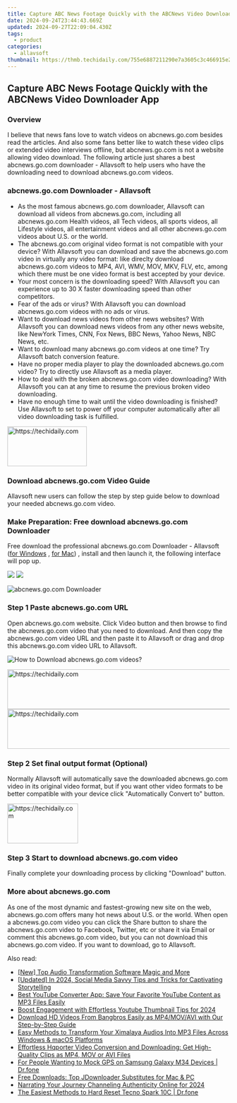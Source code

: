 ```yaml
---
title: Capture ABC News Footage Quickly with the ABCNews Video Downloader App
date: 2024-09-24T23:44:43.669Z
updated: 2024-09-27T22:09:04.430Z
tags:
  - product
categories:
  - allavsoft
thumbnail: https://thmb.techidaily.com/755e6887211290e7a3605c3c466915e29d575ef749d02f8bbbc7b8223952f6c6.jpg
---
```


## Capture ABC News Footage Quickly with the ABCNews Video Downloader App

### Overview

I believe that news fans love to watch videos on abcnews.go.com besides read the articles. And also some fans better like to watch these video clips or extended video interviews offline, but abcnews.go.com is not a website allowing video download. The following article just shares a best abcnews.go.com downloader - Allavsoft to help users who have the downloading need to download abcnews.go.com videos.

### abcnews.go.com Downloader - Allavsoft

* As the most famous abcnews.go.com downloader, Allavsoft can download all videos from abcnews.go.com, including all abcnews.go.com Health videos, all Tech videos, all sports videos, all Lifestyle videos, all entertainment videos and all other abcnews.go.com videos about U.S. or the world.
* The abcnews.go.com original video format is not compatible with your device? With Allavsoft you can download and save the abcnews.go.com video in virtually any video format: like direclty download abcnews.go.com videos to MP4, AVI, WMV, MOV, MKV, FLV, etc, among which there must be one video format is best accepted by your device.
* Your most concern is the downloading speed? With Allavsoft you can experience up to 30 X faster downloading speed than other competitors.
* Fear of the ads or virus? With Allavsoft you can download abcnews.go.com videos with no ads or virus.
* Want to download news videos from other news websites? With Allavsoft you can download news videos from any other news website, like NewYork Times, CNN, Fox News, BBC News, Yahoo News, NBC News, etc.
* Want to download many abcnews.go.com videos at one time? Try Allavsoft batch conversion feature.
* Have no proper media player to play the downloaded abcnews.go.com video? Try to directly use Allavsoft as a media player.
* How to deal with the broken abcnews.go.com video downloading? With Allavsoft you can at any time to resume the previous broken video downloading.
* Have no enough time to wait until the video downloading is finished? Use Allavsoft to set to power off your computer automatically after all video downloading task is fulfilled.

<!-- affiliate ads begin -->
<a href="https://aligracehair.sjv.io/c/5597632/2135397/19272" target="_top" id="2135397">
  <img src="//a.impactradius-go.com/display-ad/19272-2135397" border="0" alt="https://techidaily.com" width="180" height="90"/>
</a>
<img height="0" width="0" src="https://aligracehair.sjv.io/i/5597632/2135397/19272" style="position:absolute;visibility:hidden;" border="0" />
<!-- affiliate ads end -->

### Download abcnews.go.com Video Guide

Allavsoft new users can follow the step by step guide below to download your needed abcnews.go.com video.

### Make Preparation: Free download abcnews.go.com Downloader

Free download the professional abcnews.go.com Downloader - Allavsoft ([for Windows](https://tools.techidaily.com/allavsoft/products/) , [for Mac](https://tools.techidaily.com/allavsoft/products/)) , install and then launch it, the following interface will pop up.

[![](https://www.allavsoft.com/how-to/../images/how-to/free-download-win.jpg)](https://tools.techidaily.com/allavsoft/products/) [![](https://www.allavsoft.com/how-to/../images/how-to/free-download-mac.jpg)](https://tools.techidaily.com/allavsoft/products/)

![abcnews.go.com Downloader](https://www.allavsoft.com/how-to/../images/allavsoft/screen-shot-600.jpg)

### Step 1 Paste abcnews.go.com URL

Open abcnews.go.com website. Click Video button and then browse to find the abcnews.go.com video that you need to download. And then copy the abcnews.go.com video URL and then paste it to Allavsoft or drag and drop this abcnews.go.com video URL to Allavsoft.

![How to Download abcnews.go.com videos?](https://www.allavsoft.com/how-to/../images/how-to/download-rtmp-video/download-rtmp-video.jpg)

<!-- affiliate ads begin -->
<a href="https://versadesk.pxf.io/c/5597632/1815679/21290" target="_top" id="1815679">
  <img src="//a.impactradius-go.com/display-ad/21290-1815679" border="0" alt="https://techidaily.com" width="728" height="90"/>
</a>
<img height="0" width="0" src="https://versadesk.pxf.io/i/5597632/1815679/21290" style="position:absolute;visibility:hidden;" border="0" />
<!-- affiliate ads end -->

<!-- affiliate ads begin -->
<a href="https://appsumo.8odi.net/c/5597632/2118323/7443" target="_top" id="2118323">
  <img src="//a.impactradius-go.com/display-ad/7443-2118323" border="0" alt="https://techidaily.com" width="728" height="90"/>
</a>
<img height="0" width="0" src="https://appsumo.8odi.net/i/5597632/2118323/7443" style="position:absolute;visibility:hidden;" border="0" />
<!-- affiliate ads end -->

### Step 2 Set final output format (Optional)

Normally Allavsoft will automatically save the downloaded abcnews.go.com video in its original video format, but if you want other video formats to be better compatible with your device click "Automatically Convert to" button.

<!-- affiliate ads begin -->
<a href="https://review-au.sjv.io/c/5597632/2098700/14409" target="_top" id="2098700">
  <img src="//a.impactradius-go.com/display-ad/14409-2098700" border="0" alt="https://techidaily.com" width="160" height="90"/>
</a>
<img height="0" width="0" src="https://review-au.sjv.io/i/5597632/2098700/14409" style="position:absolute;visibility:hidden;" border="0" />
<!-- affiliate ads end -->

### Step 3 Start to download abcnews.go.com video

Finally complete your downloading process by clicking "Download" button.

### More about abcnews.go.com

As one of the most dynamic and fastest-growing new site on the web, abcnews.go.com offers many hot news about U.S. or the world. When open a abcnews.go.com video you can click the Share button to share the abcnews.go.com video to Facebook, Twitter, etc or share it via Email or comment this abcnews.go.com video, but you can not download this abcnews.go.com video. If you want to download, go to Allavsoft.

<ins class="adsbygoogle"
     style="display:block"
     data-ad-format="autorelaxed"
     data-ad-client="ca-pub-7571918770474297"
     data-ad-slot="1223367746"></ins>

<ins class="adsbygoogle"
     style="display:block"
     data-ad-client="ca-pub-7571918770474297"
     data-ad-slot="8358498916"
     data-ad-format="auto"
     data-full-width-responsive="true"></ins>

<span class="atpl-alsoreadstyle">Also read:</span>
<div><ul>
<li><a href="https://some-guidance.techidaily.com/new-top-audio-transformation-software-magic-and-more/"><u>[New] Top Audio Transformation Software Magic and More</u></a></li>
<li><a href="https://facebook-video-content.techidaily.com/updated-in-2024-social-media-savvy-tips-and-tricks-for-captivating-storytelling/"><u>[Updated] In 2024, Social Media Savvy Tips and Tricks for Captivating Storytelling</u></a></li>
<li><a href="https://discover-bytes.techidaily.com/best-youtube-converter-app-save-your-favorite-youtube-content-as-mp3-files-easily/"><u>Best YouTube Converter App: Save Your Favorite YouTube Content as MP3 Files Easily</u></a></li>
<li><a href="https://youtube-zero.techidaily.com/-engagement-with-effortless-youtube-thumbnail-tips-for-2024/"><u>Boost Engagement with Effortless Youtube Thumbnail Tips for 2024</u></a></li>
<li><a href="https://discover-bytes.techidaily.com/download-hd-videos-from-bangbros-easily-as-mp4movavi-with-our-step-by-step-guide/"><u>Download HD Videos From Bangbros Easily as MP4/MOV/AVI with Our Step-by-Step Guide</u></a></li>
<li><a href="https://discover-bytes.techidaily.com/easy-methods-to-transform-your-ximalaya-audios-into-mp3-files-across-windows-and-macos-platforms/"><u>Easy Methods to Transform Your Ximalaya Audios Into MP3 Files Across Windows & macOS Platforms</u></a></li>
<li><a href="https://discover-bytes.techidaily.com/effortless-hqporter-video-conversion-and-downloading-get-high-quality-clips-as-mp4-mov-or-avi-files/"><u>Effortless Hqporter Video Conversion and Downloading: Get High-Quality Clips as MP4, MOV or AVI Files</u></a></li>
<li><a href="https://android-location.techidaily.com/for-people-wanting-to-mock-gps-on-samsung-galaxy-m34-devices-drfone-by-drfone-virtual/"><u>For People Wanting to Mock GPS on Samsung Galaxy M34 Devices | Dr.fone</u></a></li>
<li><a href="https://discover-bytes.techidaily.com/free-downloads-top-jdownloader-substitutes-for-mac-and-pc/"><u>Free Downloads: Top JDownloader Substitutes for Mac & PC</u></a></li>
<li><a href="https://youtube-webster.techidaily.com/ting-your-journey-channeling-authenticity-online-for-2024/"><u>Narrating Your Journey Channeling Authenticity Online for 2024</u></a></li>
<li><a href="https://techidaily.com/the-easiest-methods-to-hard-reset-tecno-spark-10c-drfone-by-drfone-reset-android-reset-android/"><u>The Easiest Methods to Hard Reset Tecno Spark 10C | Dr.fone</u></a></li>
</ul></div>

